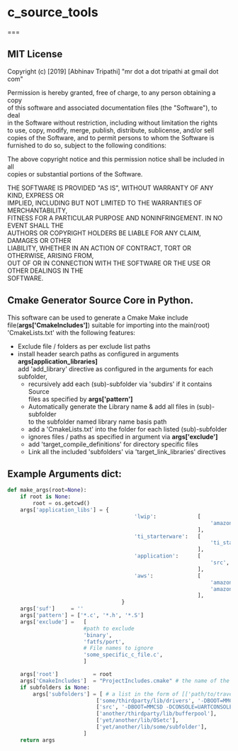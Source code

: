 # c_source_tools  
===
## MIT License  

Copyright (c) [2019] [Abhinav Tripathi] "mr dot a dot tripathi at gmail dot com"  

Permission is hereby granted, free of charge, to any person obtaining a copy  
of this software and associated documentation files (the "Software"), to deal  
in the Software without restriction, including without limitation the rights  
to use, copy, modify, merge, publish, distribute, sublicense, and/or sell  
copies of the Software, and to permit persons to whom the Software is  
furnished to do so, subject to the following conditions:  

The above copyright notice and this permission notice shall be included in all  
copies or substantial portions of the Software.  

THE SOFTWARE IS PROVIDED "AS IS", WITHOUT WARRANTY OF ANY KIND, EXPRESS OR  
IMPLIED, INCLUDING BUT NOT LIMITED TO THE WARRANTIES OF MERCHANTABILITY,  
FITNESS FOR A PARTICULAR PURPOSE AND NONINFRINGEMENT. IN NO EVENT SHALL THE  
AUTHORS OR COPYRIGHT HOLDERS BE LIABLE FOR ANY CLAIM, DAMAGES OR OTHER  
LIABILITY, WHETHER IN AN ACTION OF CONTRACT, TORT OR OTHERWISE, ARISING FROM,  
OUT OF OR IN CONNECTION WITH THE SOFTWARE OR THE USE OR OTHER DEALINGS IN THE  
SOFTWARE.  

## Cmake Generator Source Core in Python.  
This software can be used to generate a Cmake Make include file(**args['CmakeIncludes']**)
suitable for importing into the main(root)  
'CmakeLists.txt' with the following features:  
* Exclude file / folders as per exclude list paths  
* install header search paths as configured in arguments **args[application_libraries]**   
  add 'add_library' directive as configured in the arguments for each subfolder,  
  * recursively add each (sub)-subfolder via 'subdirs' if it contains Source  
    files as specified by **args['pattern']**  
  * Automatically generate the Library name & add all files in (sub)-subfolder  
    to the subfolder named library name basis path  
  * add a 'CmakeLists.txt' into the folder for each listed (sub)-subfolder  
  * ignores files / paths as specified in argument via **args['exclude']**  
  * add 'target_compile_definitions' for directory specific files    
  * Link all the included 'subfolders' via 'target_link_libraries' directives    

##  Example Arguments dict:
~~~python
def make_args(root=None):
    if root is None:
        root = os.getcwd()
    args['application_libs'] = {
                                        'lwip':             [
                                                                'amazon-freertos/lib/third_party/lwip',
                                                            ],
                                        'ti_starterware':   [
                                                                'ti_starterware/include',
                                                            ],
                                        'application':      [
                                                                'src',
                                                            ],
                                        'aws':              [
                                                                'amazon-freertos/lib/include',
                                                                'amazon-freertos/lib/include/private',
                                                            ],
                                    }
    args['suf']     = ''
    args['pattern'] = ['*.c', '*.h', '*.S']
    args['exclude'] =   [
                        #path to exclude
                        'binary',
                        'fatfs/port',
                        # File names to ignore
                        'some_specific_c_file.c',
                        ]

    args['root']           = root
    args['CmakeIncludes']  = "ProjectIncludes.cmake" # the name of the CMAKE INCLUDE FILE to generate
    if subfolders is None:
        args['subfolders'] = [ # a list in the form of [['path/to/traverse','FLAGS NEEDED'],]
                            ['some/thirdparty/lib/drivers', '-DBOOT=MMCSD -DCONSOLE=UARTCONSOLE'],
                            ['src', '-DBOOT=MMCSD -DCONSOLE=UARTCONSOLE'],
                            ['another/thirdparty/lib/bufferpool'],
                            ['yet/another/lib/OSetc'],
                            ['yet/another/lib/some/subfolder'],
                        ]
    return args
~~~
